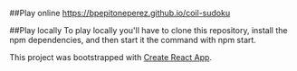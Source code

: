 ##Play online
https://bpepitoneperez.github.io/coil-sudoku

##Play locally
To play locally you'll have to clone this repository, install the npm dependencies, and then start it the command with npm start.



This project was bootstrapped with [Create React App](https://github.com/facebook/create-react-app).

